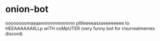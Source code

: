 # onion-bot
oooooooomaaaannnnnnnnnnnnn plllleeeeassseeeeeeee to HEEAAAAAAllLLp wiTH coMpUTER
(very funny bot for r/surrealmemes discord)
